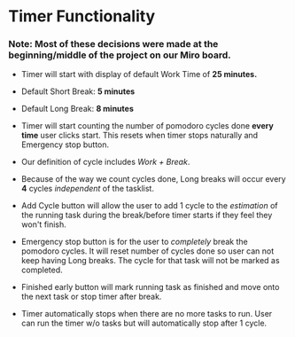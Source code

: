 # Timer Functionality

### Note: Most of these decisions were made at the beginning/middle of the project on our Miro board.

- Timer will start with display of default Work Time of **25 minutes.**

- Default Short Break: **5 minutes**

- Default Long Break: **8 minutes**

- Timer will start counting the number of pomodoro cycles done **every time** user clicks start. This resets when timer stops naturally and Emergency stop button.

- Our definition of cycle includes *Work + Break*.

- Because of the way we count cycles done, Long breaks will occur every **4** cycles *independent* of the tasklist.

- Add Cycle button will allow the user to add 1 cycle to the *estimation* of the running task during the break/before timer starts if they feel they won't finish.

- Emergency stop button is for the user to *completely* break the pomodoro cycles. It will reset number of cycles done so user can not keep having Long breaks. The cycle for that task will not be marked as completed.

- Finished early button will mark running task as finished and move onto the next task or stop timer after break.

- Timer automatically stops when there are no more tasks to run. User can run the timer w/o tasks but will automatically stop after 1 cycle.
